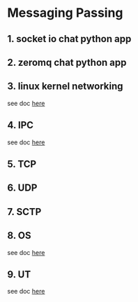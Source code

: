 
# Messaging Passing
## 1. socket io chat python app
## 2. zeromq chat python app
## 3. linux kernel networking  
see doc [here](_linux_networking.md)  
## 4. IPC
see doc [here](_ipc.md)  
## 5. TCP
## 6. UDP
## 7. SCTP
## 8. OS
see doc [here](_os.md)  
## 9. UT
see doc [here](_ut.md)  



